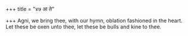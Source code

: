 +++
title = "४७ आ ते"

+++
Agni, we bring thee, with our hymn, oblation fashioned in the heart.  
     Let these be oxen unto thee, let these be bulls and kine to thee.